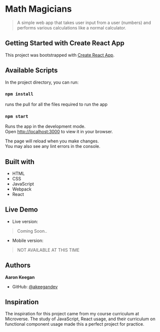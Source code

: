 # Math Magicians
> A simple web app that takes user input from a user (numbers) and performs various calculations like a normal calculator.

## Getting Started with Create React App

This project was bootstrapped with [Create React App](https://github.com/facebook/create-react-app).

## Available Scripts

In the project directory, you can run:

### `npm install`
runs the pull for all the files required to run the app

### `npm start`

Runs the app in the development mode.\
Open [http://localhost:3000](http://localhost:3000) to view it in your browser.

The page will reload when you make changes.\
You may also see any lint errors in the console.

## Built with
- HTML
- CSS
- JavaScript
- Webpack
- React

## Live Demo
- Live version: 
> Coming Soon..

- Mobile version:
> NOT AVAILABLE AT THIS TIME



## Authors
**Aaron Keegan**
- GitHub: [@akeegandev](https://github.com/akeegandev "Aaron Keegan's GitHub profile")


## Inspiration
The inspiration for this project came from my course curriculum at Microverse.
The study of JavaScript, React usage, and their curriculum on functional component usage made this a perfect project for practice.

